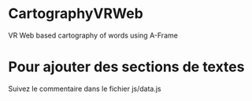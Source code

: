 # CartographyVRWeb
VR Web based cartography of words using A-Frame

# Pour ajouter des sections de textes
Suivez le commentaire dans le fichier js/data.js
